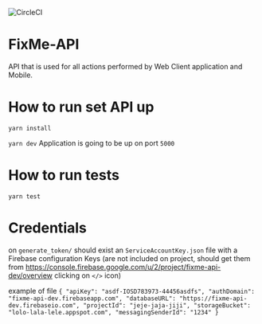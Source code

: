 ![CircleCI](https://circleci.com/gh/Ambada-Soft/FixMe-API/tree/master.svg?style=svg&circle-token=f2878c0f64e0202c299cf218b644f9ebc6ce93aa)

# FixMe-API

API that is used for all actions performed by Web Client application and Mobile.

# How to run set API up

`yarn install`

`yarn dev`
Application is going to be up on port `5000`

# How to run tests

`yarn test`

# Credentials

on `generate_token/` should exist an `ServiceAccountKey.json` file with a Firebase configuration Keys (are not included on project, should get them from https://console.firebase.google.com/u/2/project/fixme-api-dev/overview clicking on `</>` icon)

example of file
`{
  "apiKey": "asdf-IOSD783973-44456asdfs",
  "authDomain": "fixme-api-dev.firebaseapp.com",
  "databaseURL": "https://fixme-api-dev.firebaseio.com",
  "projectId": "jeje-jaja-jiji",
  "storageBucket": "lolo-lala-lele.appspot.com",
  "messagingSenderId": "1234"
}`
